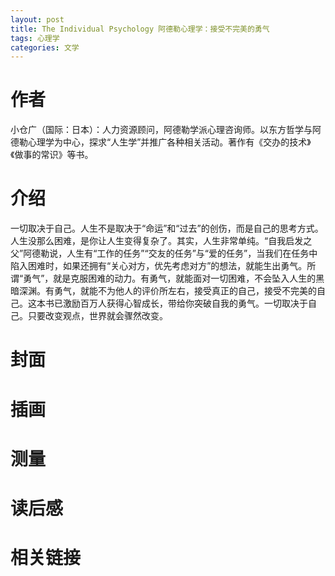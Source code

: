 ```yaml
---
layout: post
title: The Individual Psychology 阿德勒心理学：接受不完美的勇气  
tags: 心理学  
categories: 文学
---
```

# 作者 

小仓广（国际：日本）：人力资源顾问，阿德勒学派心理咨询师。以东方哲学与阿德勒心理学为中心，探求“人生学”并推广各种相关活动。著作有《交办的技术》《做事的常识》等书。

# 介绍

一切取决于自己。人生不是取决于“命运”和“过去”的创伤，而是自己的思考方式。人生没那么困难，是你让人生变得复杂了。其实，人生非常单纯。“自我启发之父”阿德勒说，人生有“工作的任务”“交友的任务”与“爱的任务”，当我们在任务中陷入困难时，如果还拥有“关心对方，优先考虑对方”的想法，就能生出勇气。所谓“勇气”，就是克服困难的动力。有勇气，就能面对一切困难，不会坠入人生的黑暗深渊。有勇气，就能不为他人的评价所左右，接受真正的自己，接受不完美的自己。这本书已激励百万人获得心智成长，带给你突破自我的勇气。一切取决于自己。只要改变观点，世界就会骤然改变。

# 封面


# 插画


# 测量


# 读后感


# 相关链接


